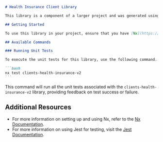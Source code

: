 ````markdown
# Health Insurance Client Library

This library is a component of a larger project and was generated using the [Nx](https://nx.dev) framework. It provides functionality related to health insurance clients.

## Getting Started

To use this library in your project, ensure that you have [Nx](https://nx.dev) installed and set up.

## Available Commands

### Running Unit Tests

To execute the unit tests for this library, use the following command. This uses the [Jest](https://jestjs.io) testing framework:

```bash
nx test clients-health-insurance-v2
```
````

This command will run all the unit tests associated with the `clients-health-insurance-v2` library, providing feedback on test success or failure.

## Additional Resources

- For more information on setting up and using Nx, refer to the [Nx Documentation](https://nx.dev/docs).
- For more information on using Jest for testing, visit the [Jest Documentation](https://jestjs.io/docs/getting-started).

```

```
